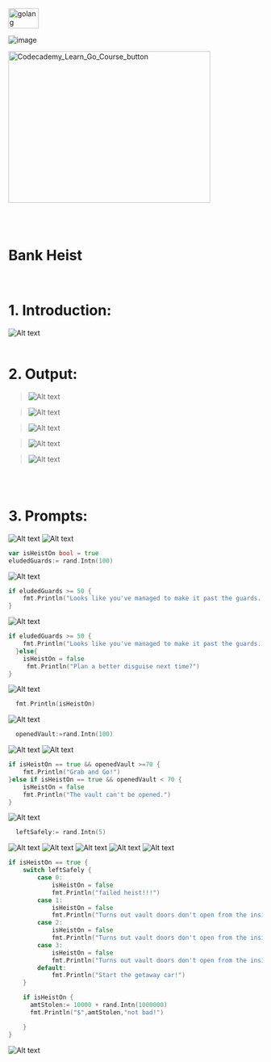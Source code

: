 <img src="https://github.com/phuongtrieu97coder/Readme_Content_Structure/assets/82598726/7e4ee0f6-caa3-45ee-8de2-33b40e93d3c1" alt="golang" width="60px" height="40px">

![image](https://github.com/phuongtrieu97coder/Go_projects/assets/82598726/6fe9f9cc-6bd2-48ff-b049-1df2278870e5)

<a type="button" title="Codecademy_Learn_Go_Course_button" href="https://www.codecademy.com/courses/learn-go/projects/bank-heist" target="_blank" data-CodecademyLearnGoCourseButt="CodecademyLearnGoCourseButt_data"><img src="https://user-images.githubusercontent.com/82598726/175697552-f960b057-9e97-4c3e-a3e2-f2b5f7876de9.png" alt="Codecademy_Learn_Go_Course_button" width="400px" height="300px"></a>

<br><br>

# Bank Heist
<br>

# 1. Introduction:
![Alt text](image.png)
<br>
<br>

# 2. Output:
> ![Alt text](image-16.png)

> ![Alt text](image-17.png)

> ![Alt text](image-18.png)

> ![Alt text](image-19.png)

> ![Alt text](image-20.png)

<br>
<br>

# 3. Prompts:

![Alt text](image-1.png)
![Alt text](image-2.png)
```go
var isHeistOn bool = true
eludedGuards:= rand.Intn(100)
```

![Alt text](image-3.png)
```go
if eludedGuards >= 50 {
    fmt.Println("Looks like you've managed to make it past the guards. Good job, but remember, this is the first step.")
}
```

![Alt text](image-4.png)
```go
if eludedGuards >= 50 {
    fmt.Println("Looks like you've managed to make it past the guards. Good job, but remember, this is the first step.")
  }else{
    isHeistOn = false
     fmt.Println("Plan a better disguise next time?")
}
```


![Alt text](image-5.png)
```go
  fmt.Println(isHeistOn)
```

![Alt text](image-6.png)
```go
  openedVault:=rand.Intn(100)
```

![Alt text](image-7.png)
![Alt text](image-8.png)
```go
if isHeistOn == true && openedVault >=70 {
    fmt.Println("Grab and Go!")
}else if isHeistOn == true && openedVault < 70 {
    isHeistOn = false
    fmt.Println("The vault can't be opened.")
}
```

![Alt text](image-9.png)
```go
  leftSafely:= rand.Intn(5)
```

![Alt text](image-10.png)
![Alt text](image-11.png)
![Alt text](image-12.png)
![Alt text](image-13.png)
![Alt text](image-14.png)
```go
if isHeistOn == true {
    switch leftSafely {
        case 0:
            isHeistOn = false
            fmt.Println("failed heist!!!")
        case 1:
            isHeistOn = false
            fmt.Println("Turns out vault doors don't open from the inside...")
        case 2:
            isHeistOn = false
            fmt.Println("Turns out vault doors don't open from the inside...")
        case 3:
            isHeistOn = false
            fmt.Println("Turns out vault doors don't open from the inside...")
        default:
            fmt.Println("Start the getaway car!")
    }

    if isHeistOn {
      amtStolen:= 10000 + rand.Intn(1000000)
      fmt.Println("$",amtStolen,"not bad!")

    }
}
```

![Alt text](image-15.png)

